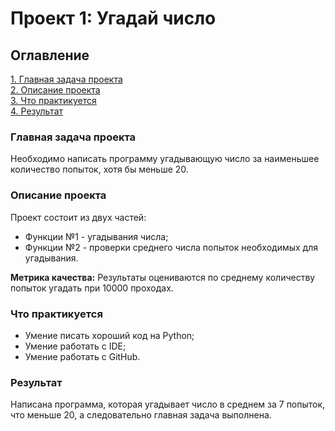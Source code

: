 # Проект 1: Угадай число
## Оглавление  
[1. Главная задача проекта](.README.md#Главная-задача-проекта)  
[2. Описание проекта](.README.md#Описание-проекта)  
[3. Что практикуется](.README.md#Что-практикуется)  
[4. Результат](.README.md#Результат)    


### Главная задача проекта
Необходимо написать программу угадывающую число за наименьшее количество попыток, хотя бы меньше 20.
### Описание проекта
Проект состоит из двух частей:
- Функции №1 - угадывания числа;
- Функции №2 - проверки среднего числа попыток необходимых для угадывания.

**Метрика качества:**
Результаты оцениваются по среднему количеству попыток угадать при 10000 проходах.
### Что практикуется
- Умение писать хороший код на Python;
- Умение работать с IDE;
- Умение работать с GitHub.
### Результат
Написана программа, которая угадывает число в среднем за 7 попыток, что меньше 20, а следовательно главная задача выполнена.